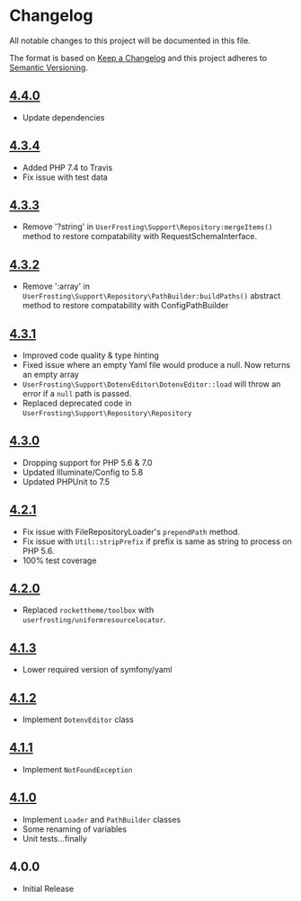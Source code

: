 # Changelog

All notable changes to this project will be documented in this file.

The format is based on [Keep a Changelog](http://keepachangelog.com/en/1.0.0/) and this project adheres to [Semantic Versioning](http://semver.org/spec/v2.0.0.html).

## [4.4.0]
- Update dependencies

## [4.3.4]
- Added PHP 7.4 to Travis
- Fix issue with test data

## [4.3.3]
- Remove '?string' in `UserFrosting\Support\Repository:mergeItems()` method to restore compatability with RequestSchemaInterface.

## [4.3.2]
- Remove ':array' in ` UserFrosting\Support\Repository\PathBuilder:buildPaths()` abstract method to restore compatability with ConfigPathBuilder

## [4.3.1]
- Improved code quality & type hinting
- Fixed issue where an empty Yaml file would produce a null. Now returns an empty array
- `UserFrosting\Support\DotenvEditor\DotenvEditor::load` will throw an error if a `null` path is passed.
- Replaced deprecated code in `UserFrosting\Support\Repository\Repository`

## [4.3.0]
- Dropping support for PHP 5.6 & 7.0
- Updated Illuminate/Config to 5.8
- Updated PHPUnit to 7.5

## [4.2.1]
- Fix issue with FileRepositoryLoader's `prependPath` method.
- Fix issue with `Util::stripPrefix` if prefix is same as string to process on PHP 5.6.
- 100% test coverage

## [4.2.0]
- Replaced `rockettheme/toolbox` with `userfrosting/uniformresourcelocator`.

## [4.1.3]
- Lower required version of symfony/yaml

## [4.1.2]
- Implement `DotenvEditor` class

## [4.1.1]
- Implement `NotFoundException`

## [4.1.0]
- Implement `Loader` and `PathBuilder` classes
- Some renaming of variables
- Unit tests...finally

## 4.0.0
- Initial Release

[4.4.0]: https://github.com/userfrosting/support/compare/4.3.3...4.4.0
[4.3.4]: https://github.com/userfrosting/support/compare/4.3.3...4.3.4
[4.3.3]: https://github.com/userfrosting/support/compare/4.3.2...4.3.3
[4.3.2]: https://github.com/userfrosting/support/compare/4.3.1...4.3.2
[4.3.1]: https://github.com/userfrosting/support/compare/4.3.0...4.3.1
[4.3.0]: https://github.com/userfrosting/support/compare/4.2.1...4.3.0
[4.2.1]: https://github.com/userfrosting/support/compare/4.2.0...4.2.1
[4.2.0]: https://github.com/userfrosting/support/compare/4.1.3...4.2.0
[4.1.3]: https://github.com/userfrosting/support/compare/4.1.2...4.1.3
[4.1.2]: https://github.com/userfrosting/support/compare/4.1.1...4.1.2
[4.1.1]: https://github.com/userfrosting/support/compare/4.1.0...4.1.1
[4.1.0]: https://github.com/userfrosting/support/compare/4.0.0...4.1.0
